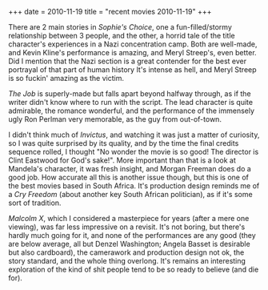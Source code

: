 +++
date = 2010-11-19
title = "recent movies 2010-11-19"
+++

There are 2 main stories in *Sophie\'s Choice*, one a fun-filled/stormy
relationship between 3 people, and the other, a horrid tale of the title
character\'s experiences in a Nazi concentration camp. Both are
well-made, and Kevin Kline\'s performance is amazing, and Meryl
Streep\'s, even better. Did I mention that the Nazi section is a great
contender for the best ever portrayal of that part of human history
It\'s intense as hell, and Meryl Streep is so fuckin\' amazing as the
victim.

*The Job* is superly-made but falls apart beyond halfway through, as if
the writer didn\'t know where to run with the script. The lead character
is quite admirable, the romance wonderful, and the performance of the
immensely ugly Ron Perlman very memorable, as the guy from out-of-town.

I didn\'t think much of *Invictus*, and watching it was just a matter of
curiosity, so I was quite surprised by its quality, and by the time the
final credits sequence rolled, I thought \"No wonder the movie is so
good! The director is Clint Eastwood for God\'s sake!\". More important
than that is a look at Mandela\'s character, it was fresh insight, and
Morgan Freeman does do a good job. How accurate all this is another
issue though, but this is one of the best movies based in South Africa.
It\'s production design reminds me of a *Cry Freedom* (about another key
South African politician), as if it\'s some sort of tradition.

*Malcolm X*, which I considered a masterpiece for years (after a mere
one viewing), was far less impressive on a revisit. It\'s not boring,
but there\'s hardly much going for it, and none of the performances are
any good (they are below average, all but Denzel Washington; Angela
Basset is desirable but also cardboard), the camerawork and production
design not ok, the story standard, and the whole thing overlong. It\'s
remains an interesting exploration of the kind of shit people tend to be
so ready to believe (and die for).
